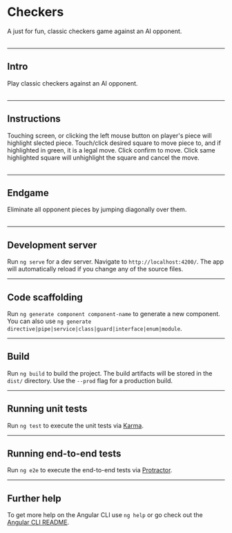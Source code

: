 # Checkers
A just for fun, classic checkers game against an AI opponent.</br></br>

***

## Intro

Play classic checkers against an AI opponent.</br></br>

***

## Instructions

Touching screen, or clicking the left mouse button on player's piece will highlight slected piece. Touch/click desired square to move piece to, and if highlighted in green, it is a legal move. Click confirm to move. Click same highlighted square will unhighlight the square and cancel the move.</br></br>

***

## Endgame

Eliminate all opponent pieces by jumping diagonally over them.</br></br>

***

## Development server

Run `ng serve` for a dev server. Navigate to `http://localhost:4200/`. The app will automatically reload if you change any of the source files.

***

## Code scaffolding

Run `ng generate component component-name` to generate a new component. You can also use `ng generate directive|pipe|service|class|guard|interface|enum|module`.

***

## Build

Run `ng build` to build the project. The build artifacts will be stored in the `dist/` directory. Use the `--prod` flag for a production build.

***

## Running unit tests

Run `ng test` to execute the unit tests via [Karma](https://karma-runner.github.io).

***

## Running end-to-end tests

Run `ng e2e` to execute the end-to-end tests via [Protractor](http://www.protractortest.org/).

***

## Further help

To get more help on the Angular CLI use `ng help` or go check out the [Angular CLI README](https://github.com/angular/angular-cli/blob/master/README.md).
